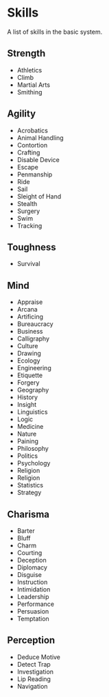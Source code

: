# Skills

A list of skills in the basic system.

## Strength

- Athletics
- Climb
- Martial Arts
- Smithing

## Agility

- Acrobatics
- Animal Handling
- Contortion
- Crafting
- Disable Device
- Escape
- Penmanship
- Ride
- Sail
- Sleight of Hand
- Stealth
- Surgery
- Swim
- Tracking

## Toughness

- Survival

## Mind

- Appraise
- Arcana
- Artificing
- Bureaucracy
- Business
- Calligraphy
- Culture
- Drawing
- Ecology
- Engineering
- Etiquette
- Forgery
- Geography
- History
- Insight
- Linguistics
- Logic
- Medicine
- Nature
- Paining
- Philosophy
- Politics
- Psychology
- Religion
- Religion
- Statistics
- Strategy

## Charisma

- Barter
- Bluff
- Charm
- Courting
- Deception
- Diplomacy
- Disguise
- Instruction
- Intimidation
- Leadership
- Performance
- Persuasion
- Temptation

## Perception

- Deduce Motive
- Detect Trap
- Investigation
- Lip Reading
- Navigation
